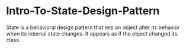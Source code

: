 # Intro-To-State-Design-Pattern
State is a behavioral design pattern that lets an object alter its behavior when its internal state changes. It appears as if the object changed its class.

